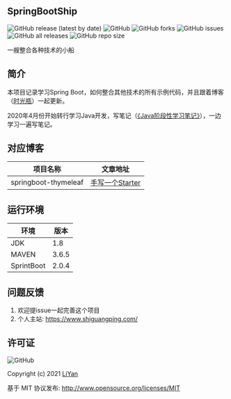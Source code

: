 ## SpringBootShip

![GitHub release (latest by date)](https://img.shields.io/github/v/release/ENNRIaaa/SpringBootShip)
![GitHub](https://img.shields.io/github/license/ENNRIaaa/SpringBootShip)
![GitHub forks](https://img.shields.io/github/forks/ENNRIaaa/SpringBootShip)
![GitHub issues](https://img.shields.io/github/issues/ENNRIaaa/SpringBootShip)
![GitHub all releases](https://img.shields.io/github/downloads/ENNRIaaa/SpringBootShip/total)
![GitHub repo size](https://img.shields.io/github/repo-size/ENNRIaaa/SpringBootShip)


一艘整合各种技术的小船

## 简介

本项目记录学习Spring Boot，如何整合其他技术的所有示例代码，并且跟着博客（[时光瓶](https://www.shiguangping.com)）一起更新。

2020年4月份开始转行学习Java开发，写笔记（[《Java阶段性学习笔记》](https://javabook.shiguangping.com)），一边学习一遍写笔记。

## 对应博客

项目名称                    | 文章地址
----------------------------|------------------------------------------------------------------------------------------
springboot-thymeleaf        | [手写一个Starter](https://www.shiguangping.com/posts/spring-boot-starter.html)


## 运行环境

环境    | 版本
-------|-------
JDK    |1.8
MAVEN  |3.6.5
SprintBoot   |2.0.4


## 问题反馈

1. 欢迎提issue一起完善这个项目
1. 个人主站: https://www.shiguangping.com/

## 许可证

![GitHub](https://img.shields.io/github/license/ENNRIaaa/SpringBootShip)

Copyright (c) 2021 [LiYan](https://www.shiguangping.com/)

基于 MIT 协议发布: <http://www.opensource.org/licenses/MIT>
